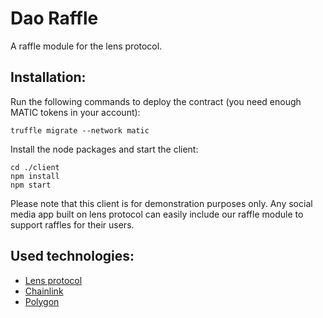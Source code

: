 # Dao Raffle
A raffle module for the lens protocol.

## Installation:
Run the following commands to deploy the contract (you need enough MATIC tokens in your account):
```commandline
truffle migrate --network matic
```

Install the node packages and start the client:
```commandline
cd ./client
npm install
npm start
```

Please note that this client is for demonstration purposes only. Any social media app built on lens protocol can easily include our raffle module to support raffles for their users.

## Used technologies:

- [Lens protocol](https://lens.dev/)
- [Chainlink](https://chain.link/)
- [Polygon](https://polygon.technology/)
